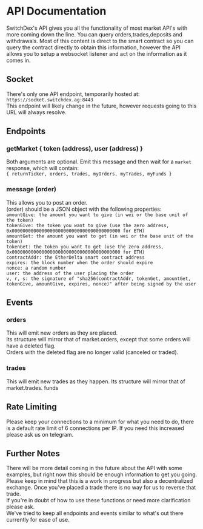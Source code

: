 
# API Documentation

SwitchDex's API gives you all the functionality of most market API's with more coming down the line. You can query orders,trades,deposits and withdrawals. Most of this content is direct to the smart contract so you can query the contract directly to obtain this information, however the API allows you to setup a websocket listener and act on the information as it comes in.

## Socket
There's only one API endpoint, temporarily hosted at:<br />`https://socket.switchdex.ag:8443`<br />
This endpoint will likely change in the future, however requests going to this URL will always resolve.

## Endpoints

### getMarket { token (address), user (address) }<br />
Both arguments are optional. Emit this message and then wait for a `market` response, which will contain:<br />`{ returnTicker, orders, trades, myOrders, myTrades, myFunds }`


### message (order)
This allows you to post an order.<br />(order) should be a JSON object with the following properties:<br />
`amountGive: the amount you want to give (in wei or the base unit of the token)`<br />
`tokenGive: the token you want to give (use the zero address, 0x0000000000000000000000000000000000000000 for ETH)`<br />
`amountGet: the amount you want to get (in wei or the base unit of the token)`<br />
`tokenGet: the token you want to get (use the zero address, 0x0000000000000000000000000000000000000000 for ETH)`<br />
`contractAddr: the EtherDelta smart contract address`<br />
`expires: the block number when the order should expire`<br />
`nonce: a random number`<br />
`user: the address of the user placing the order`<br />
`v, r, s: the signature of "sha256(contractAddr, tokenGet, amountGet, tokenGive, amountGive, expires, nonce)" after being signed by the user`
## Events
### orders
This will emit new orders as they are placed.<br />Its structure will mirror that of market.orders, except that some orders will have a deleted flag.<br />Orders with the deleted flag are no longer valid (canceled or traded).
### trades
This will emit new trades as they happen. Its structure will mirror that of market.trades.
funds<br />
## Rate Limiting
Please keep your connections to a minimum for what you need to do, there is a default rate limit of 6 connections per IP. If you need this increased please ask us on telegram. <br />
## Further Notes
There will be more detail coming in the future about the API with some examples, but right now this should be enough information to get you going.<br />Please keep in mind that this is a work in progress but also a decentralized exchange. Once you've placed a trade there is no way for us to reverse that trade.<br />If you're in doubt of how to use these functions or need more clarification please ask. <br />We've tried to keep all endpoints and events similar to what's out there currently for ease of use.
